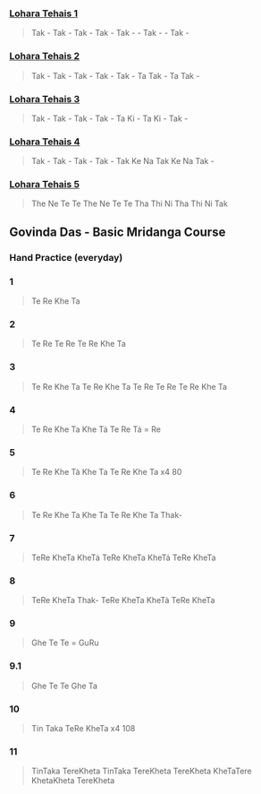 

### [Lohara Tehais 1](https://youtu.be/EH6ACvaY74I?t=1m04s)

> Tak -   Tak -   Tak -   Tak -
> Tak -   -   Tak -   -   Tak -

### [Lohara Tehais 2](https://youtu.be/EH6ACvaY74I?t=3m54s)

> Tak -   Tak -   Tak -   Tak -
> Tak -   Ta  Tak -   Ta  Tak -

### [Lohara Tehais 3](https://youtu.be/EH6ACvaY74I?t=6m40s)

> Tak -   Tak -   Tak -   Tak -
> Ta  Ki  -   Ta  Ki  -   Tak -

### [Lohara Tehais 4](https://youtu.be/EH6ACvaY74I?t=8m54s)

> Tak -   Tak -   Tak -   Tak -
> Tak Ke  Na  Tak Ke  Na  Tak -

### [Lohara Tehais 5](https://youtu.be/EH6ACvaY74I?t=11m11s)

> The Ne  Te  Te  The Ne  Te  Te
> Tha Thi Ni  Tha Thi Ni  Tak




## Govinda Das - Basic Mridanga Course

### Hand Practice (everyday)

### 1
> Te  Re  Khe Ta

### 2
> Te  Re  Te  Re
> Te  Re  Khe Ta

### 3
> Te  Re  Khe Ta    Te  Re  Khe Ta
> Te  Re  Te  Re    Te  Re  Khe Ta

### 4
> Te  Re  Khe Ta    Khe Tȧ Te  Re
Tȧ = Re

### 5
> Te  Re  Khe Tȧ   Khe Ta    Te  Re  Khe Ta
x4 80

### 6
> Te  Re  Khe Ta  Khe Ta    Te  Re  Khe Ta  Thak-

### 7
> TeRe  KheTa   KheTȧ TeRe
> KheTa KheTȧ   TeRe  KheTa

### 8
> TeRe  KheTa   Thak- TeRe
> KheTa KheTȧ   TeRe  KheTa

### 9
> Ghe Te  Te  = GuRu

### 9.1
> Ghe Te  Te  Ghe Ta

### 10
> Tin Taka  TeRe  KheTa
> x4 108

### 11
> TinTaka   TereKheta TinTaka     TereKheta
> TereKheta KheTaTere KhetaKheta  TereKheta
